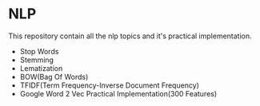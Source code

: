 # NLP
This repository contain all the nlp topics and it's practical implementation.
- Stop Words
- Stemming
- Lematization
- BOW(Bag Of Words)
- TFIDF(Term Frequency-Inverse Document Frequency)
-  Google Word 2 Vec Practical Implementation(300 Features)
